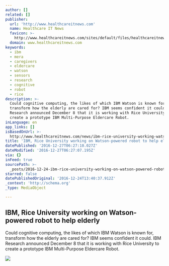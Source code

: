 ```yaml
---
author: []
related: []
publisher:
  url: 'http://www.healthcareitnews.com'
  name: Healthcare IT News
  favicon: >-
    http://www.healthcareitnews.com/sites/default/files/healthcareitnews_favicon.png
  domain: www.healthcareitnews.com
keywords:
  - ibm
  - mera
  - caregivers
  - eldercare
  - watson
  - sensors
  - research
  - cognitive
  - robot
  - rice
description: >-
  Could cognitive computing, the likes of which IBM Watson is known for,
  transform how the elderly are cared for? IBM seems confident it could. IBM
  Research announced December 8 that it is working with Rice University to
  create a prototype IBM Multi-Purpose Eldercare Robot.
inLanguage: en
app_links: []
isBasedOnUrl: >-
  http://www.healthcareitnews.com/news/ibm-rice-university-working-watson-powered-robot-help-elderly?platform=hootsuite
title: 'IBM, Rice University working on Watson-powered robot to help elderly'
datePublished: '2016-12-27T06:27:10.027Z'
dateModified: '2016-12-27T06:27:07.195Z'
via: {}
inFeed: true
sourcePath: >-
  _posts/2016-12-24-ibm-rice-university-working-on-watson-powered-robot-to-help.md
starred: false
datePublishedOriginal: '2016-12-24T13:40:37.912Z'
_context: 'http://schema.org'
_type: MediaObject

---
```

<article style=""><h1>IBM, Rice University working on Watson-powered robot to help elderly</h1><p>Could cognitive computing, the likes of which IBM Watson is known for, transform how the elderly are cared for? IBM seems confident it could. IBM Research announced December 8 that it is working with Rice University to create a prototype IBM Multi-Purpose Eldercare Robot.</p><img src="http://www.healthcareitnews.com/sites/default/files/IBM-MERA-HITN.png" /></article>